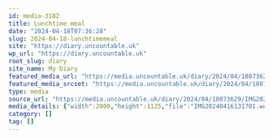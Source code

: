 ```yaml
---
id: media-3182
title: Lunchtime meal
date: "2024-04-18T07:36:28"
slug: 2024-04-18-lunchtimemeal
site: "https://diary.uncountable.uk"
wp_url: "https://diary.uncountable.uk"
root_slug: diary
site_name: My Diary
featured_media_url: "https://media.uncountable.uk/diary/2024/04/18073629/IMG20240416131701.webp"
featured_media_srcset: "https://media.uncountable.uk/diary/2024/04/18073629/IMG20240416131701-300x169.webp 300w, https://media.uncountable.uk/diary/2024/04/18073629/IMG20240416131701-1024x576.webp 1024w, https://media.uncountable.uk/diary/2024/04/18073629/IMG20240416131701-150x150.webp 150w, https://media.uncountable.uk/diary/2024/04/18073629/IMG20240416131701-640x360.webp 640w, https://media.uncountable.uk/diary/2024/04/18073629/IMG20240416131701.webp 2000w"
type: media
source_url: "https://media.uncountable.uk/diary/2024/04/18073629/IMG20240416131701.webp"
media_details: {"width":2000,"height":1125,"file":"IMG20240416131701.webp","filesize":199040,"sizes":{"medium":{"file":"IMG20240416131701-300x169.webp","width":300,"height":169,"filesize":15372,"mime_type":"image/webp","source_url":"https://media.uncountable.uk/diary/2024/04/18073629/IMG20240416131701-300x169.webp"},"large":{"file":"IMG20240416131701-1024x576.webp","width":1024,"height":576,"filesize":96678,"mime_type":"image/webp","source_url":"https://media.uncountable.uk/diary/2024/04/18073629/IMG20240416131701-1024x576.webp"},"thumbnail":{"file":"IMG20240416131701-150x150.webp","width":150,"height":150,"filesize":7388,"mime_type":"image/webp","source_url":"https://media.uncountable.uk/diary/2024/04/18073629/IMG20240416131701-150x150.webp"},"mobwidth":{"file":"IMG20240416131701-640x360.webp","width":640,"height":360,"filesize":48060,"mime_type":"image/webp","source_url":"https://media.uncountable.uk/diary/2024/04/18073629/IMG20240416131701-640x360.webp"},"full":{"file":"IMG20240416131701.webp","width":2000,"height":1125,"mime_type":"image/webp","source_url":"https://media.uncountable.uk/diary/2024/04/18073629/IMG20240416131701.webp"}},"image_meta":{"aperture":"0","credit":"","camera":"","caption":"","created_timestamp":"0","copyright":"","focal_length":"0","iso":"0","shutter_speed":"0","title":"","orientation":"0","keywords":[]}}
category: []
tag: []
---
```



